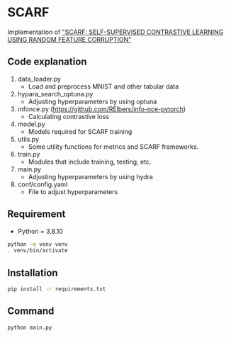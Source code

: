 # SCARF
Implementation of ["SCARF: SELF-SUPERVISED CONTRASTIVE LEARNING USING RANDOM FEATURE CORRUPTION"](https://arxiv.org/pdf/2106.15147.pdf)

##  Code explanation
1. data_loader.py
   - Load and preprocess MNIST and other tabular data
2. hypara_search_optuna.py
   - Adjusting hyperparameters by using optuna 
3. infonce.py (https://github.com/RElbers/info-nce-pytorch)
   - Calculating contrastive loss 
4. model.py
   - Models required for SCARF training
5. utils.py
   - Some utility functions for metrics and SCARF frameworks.
6. train.py
   - Modules that include training, testing, etc.
7. main.py
   - Adjusting hyperparameters by using hydra
8. conf/config.yaml
   - File to adjust hyperparameters

## Requirement
- Python = 3.8.10

```bash
python -m venv venv
. venv/bin/activate
```

## Installation
```bash
pip install -r requirements.txt
```

## Command
```bash
python main.py
```
